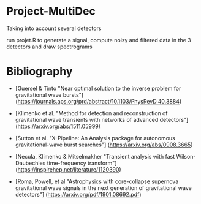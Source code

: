# Project-MultiDec
Taking into account several detectors 

run projet.R to generate a signal, compute noisy and filtered data in the 3 detectors and draw spectrograms

# Bibliography

* [Guersel & Tinto "Near optimal solution to the inverse problem for gravitational wave bursts"] (https://journals.aps.org/prd/abstract/10.1103/PhysRevD.40.3884)

* [Klimenko et al. "Method for detection and reconstruction of gravitational wave transients with networks of advanced detectors"] (https://arxiv.org/abs/1511.05999)

* [Sutton et al. "X-Pipeline: An Analysis package for autonomous gravitational-wave burst searches"] (https://arxiv.org/abs/0908.3665)

* [Necula, Klimenko & Mitselmakher "Transient analysis with fast Wilson-Daubechies time-frequency transform"] (https://inspirehep.net/literature/1120390)

* [Roma, Powell, et al "Astrophysics with core-collapse supernova gravitational wave signals in the next generation of gravitational wave detectors"] (https://arxiv.org/pdf/1901.08692.pdf) 
